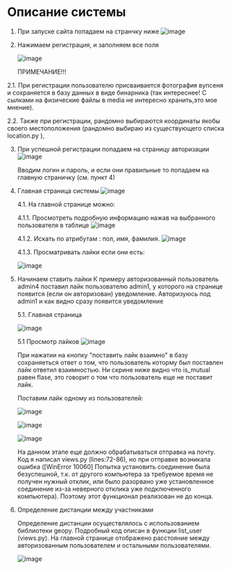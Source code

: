# Описание системы
1. При запуске сайта попадаем на странчку ниже
  ![image](https://github.com/Artem-bobunov/testApptrix/assets/38436717/dfd39377-1f66-4cfe-bf4e-729f9731066a)


2. Нажимаем регистрация, и заполняем все поля


    ![image](https://github.com/Artem-bobunov/testApptrix/assets/38436717/37e22bf6-006b-40d5-9647-d0b8c0eecdad)


   ПРИМЕЧАНИЕ!!!

   
  2.1. При регистрации пользователю присваивается фотография вупсеня и сохраняется в базу данных в виде бинарника (так интереснее! С сылками на физические файлы в media не интересно хранить,это мое мнение).


   2.2. Также при регистрации, рандомно выбираются координаты якобы своего местоположения (рандомно выбираю из существующего списка location.py ), 


3. При успешной регистрации попадаем на страницу авторизации
   ![image](https://github.com/Artem-bobunov/testApptrix/assets/38436717/3e07cdf8-de73-484b-8b33-964ab23aa6b5)


   Вводим логин и пароль, и если они правильные то попадаем на главную страничку (см. пункт 4)

4. Главная страница системы
   ![image](https://github.com/Artem-bobunov/testApptrix/assets/38436717/1b42498d-adf2-49a1-a0b5-13c1adfb24fb)

   
   4.1. На главной странице можно:
   
   4.1.1. Просмотреть подробную информацию нажав на выбранного пользователя в таблице
   ![image](https://github.com/Artem-bobunov/testApptrix/assets/38436717/72abf811-6751-4c05-945a-66b94f880e6a)

   
   4.1.2. Искать по атрибутам : пол, имя, фамилия.
   ![image](https://github.com/Artem-bobunov/testApptrix/assets/38436717/f77e0b4e-dfb0-495c-b82e-81ed62c0f557)

   4.1.3. Просматривать лайки если они есть:
   
   ![image](https://github.com/Artem-bobunov/testApptrix/assets/38436717/0549e912-dd03-4892-8f43-70840e7f77fe)

   
5. Начинаем ставить лайки
   К примеру авторизованный пользователь admin4 поставил лайк пользователю admin1, у которого на странице появится (если он авторизован) уведомление. Авторизуюсь под admin1 и как видно сразу появится уведомление

   5.1. Главная страница
   
   ![image](https://github.com/Artem-bobunov/testApptrix/assets/38436717/141ea869-92c0-4b96-b5fd-9b77837d4ef1)

   5.1 Просмотр лайков
   ![image](https://github.com/Artem-bobunov/testApptrix/assets/38436717/1ef373dc-8b0f-4630-ad21-7d3c126afe16)

    При нажатии на кнопку "поставить лайк взаимно" в базу сохраняеться ответ о том, что пользователь которму был поставлен лайк ответил взаимностью.
   Ни скрине ниже видно что is_mutual равен flase, это говорит о том что пользователь еще не поставит лайк.

   Поставим лайк одному из пользователей:

   ![image](https://github.com/Artem-bobunov/testApptrix/assets/38436717/41d39d5d-e0bd-4b40-b6cf-db41dbe8e69f)

   ![image](https://github.com/Artem-bobunov/testApptrix/assets/38436717/75aee50d-174e-4fab-a001-1608a19bbea1)

   ![image](https://github.com/Artem-bobunov/testApptrix/assets/38436717/084a72a2-3644-468d-b4ce-f2d2e2431ac0)

   На данном этапе еще должно обрабатываться отправка на почту. Код я написал views.py (lines:72-86),  но при отправке возникала ошибка ([WinError 10060] Попытка установить соединение была безуспешной, т.к. от другого компьютера за требуемое время не получен нужный отклик, или было разорвано уже установленное соединение из-за неверного отклика уже подключенного компьютера). Поэтому этот функционал реализован не до конца.
   
6. Определение дистанции между участниками

   Определение дистанции осуществлялось с использованием библиотеки geopy. Подробный код описан в функции list_user (views.py). На главной странице отображено расстояние между авторизованным пользователем и остальными пользователями.

   ![image](https://github.com/Artem-bobunov/testApptrix/assets/38436717/e5fcd64a-af16-4c70-b386-0e73f902effb)

   

   

   



   
   


   

   
   

   

   



   
